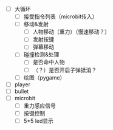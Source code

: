 * [ ] 大循环
  * [ ] 接受指令列表（microbit传入）
  * [ ] 移动&发射
      * [ ] 人物移动（重力）（慢速移动？）
      * [ ] 发射按键
      * [ ] 弹幕移动
  * [ ] 碰撞检测&处理
      * [ ] 是否命中人物
      * [ ] （？）是否开启子弹抵消？
  * [ ] 绘图（pygame）   
* [ ] player
* [ ] bullet
* [ ] microbit
   * [ ] 重力感应信号
   * [ ] 按键控制
   * [ ] 5*5 led显示
